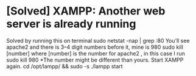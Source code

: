 # [Solved] XAMPP: Another web server is already running


Solved by running this on terminal
sudo netstat -nap | grep :80
You’ll see apache2 and there is 3–4 digit numbers before it, mine is 980
sudo kill [number]
where [number] is the number for apache2 , in this case I run sudo kill 980
*The number might be different than yours.
Start XAMPP again.
cd /opt/lampp/ && sudo -s
./lampp start
